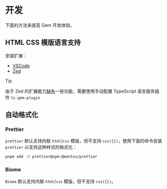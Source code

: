 # 开发

下面的方法来提高 Gem 开发体验。

## HTML CSS 模版语言支持

安装扩展：

- [VSCode](https://marketplace.visualstudio.com/items?itemName=gem-vscode.vscode-plugin-gem)
- [Zed](https://zed.dev/extensions?query=gem)

> [!TIP]
> 由于 Zed 的扩展能力[缺失](https://github.com/zed-industries/zed/issues/22410)一些功能，需要使用手动配置 TypeScript 语言服务插件 `ts-gem-plugin`

## 自动格式化

### Prettier

`prettier` 默认支持内联 `html`/`css` 模版，但不支持 `css({})`，使用下面的命令安装 `prettier`
以支持这种样式的格式化：

```sh
pnpm add -D prettier@npm:@mantou/prettier
```


### Biome

`Biome` 默认支持内联 `html`/`css` 模版，但不支持 `css({})`。
